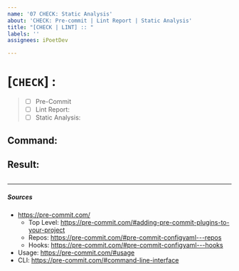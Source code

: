 ```yaml
---
name: '07 CHECK: Static Analysis'
about: 'CHECK: Pre-commit | Lint Report | Static Analysis'
title: "[CHECK | LINT] :: "
labels: ''
assignees: iPoetDev

---
```


# [`CHECK`] : 
> - [ ] Pre-Commit
> - [ ] Lint Report:
> - [ ] Static Analysis: 

## Command: **`         `**

## Result:
```

```

---
##### Sources
- https://pre-commit.com/
  - Top Level: https://pre-commit.com/#adding-pre-commit-plugins-to-your-project
  - Repos: https://pre-commit.com/#pre-commit-configyaml---repos
  - Hooks: https://pre-commit.com/#pre-commit-configyaml---hooks
- Usage: https://pre-commit.com/#usage
- CLI: https://pre-commit.com/#command-line-interface
